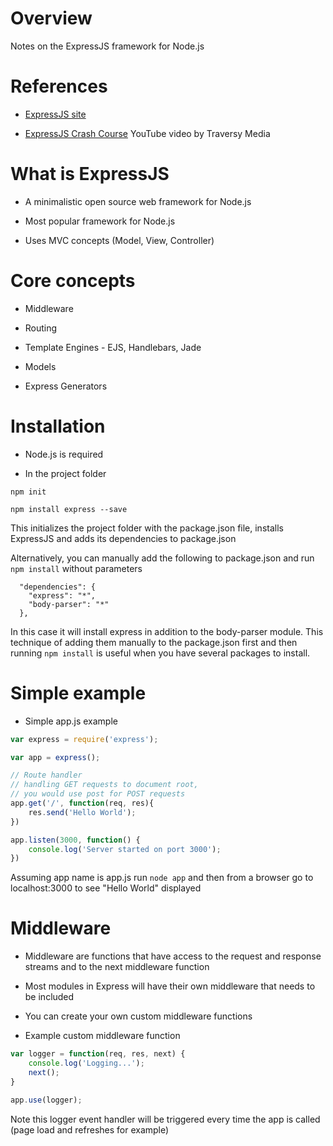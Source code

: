 # Overview

Notes on the ExpressJS framework for Node.js

# References

* [ExpressJS site](https://expressjs.com/)

* [ExpressJS Crash Course](https://www.youtube.com/watch?v=gnsO8-xJ8rs) YouTube video by Traversy Media

# What is ExpressJS

* A minimalistic open source web framework for Node.js

* Most popular framework for Node.js

* Uses MVC concepts (Model, View, Controller)

# Core concepts

* Middleware

* Routing 

* Template Engines - EJS, Handlebars, Jade

* Models

* Express Generators

# Installation

* Node.js is required

*  In the project folder

```
npm init

npm install express --save
```
This initializes the project folder with the package.json file, installs ExpressJS and adds its dependencies to package.json

Alternatively, you can manually add the following to package.json and run `npm install` without parameters

```
  "dependencies": {
    "express": "*",
    "body-parser": "*"
  },
```
In this case it will install express in addition to the body-parser module.  This technique of adding them manually to the package.json first and then running `npm install` is useful when you have several packages to install.

# Simple example

* Simple app.js example

```javascript
var express = require('express');

var app = express();

// Route handler
// handling GET requests to document root, 
// you would use post for POST requests
app.get('/', function(req, res){
    res.send('Hello World');
})

app.listen(3000, function() {
    console.log('Server started on port 3000');
})
```
Assuming app name is app.js run `node app` and then from a browser go to localhost:3000 to see "Hello World" displayed

# Middleware

* Middleware are functions that have access to the request and response streams and to the next middleware function

* Most modules in Express will have their own middleware that needs to be included

* You can create your own custom middleware functions

* Example custom middleware function

```javascript
var logger = function(req, res, next) {
    console.log('Logging...');
    next();
}

app.use(logger);
```
Note this logger event handler will be triggered every time the app is called (page load and refreshes for example)

